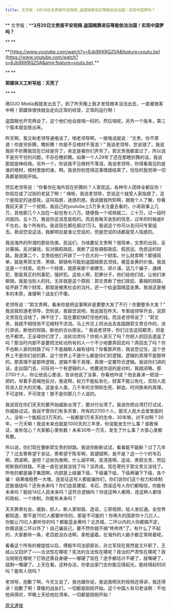 ```yaml
---
title: 文字版：3月20日文贵报平安视频.盗国贼靠吴征等能依法治国！实现中国梦吗？
---
```


**
文字版：****3月20日文贵报平安视频.盗国贼靠吴征等能依法治国！实现中国梦吗？**



**
**



**[https://www.youtube.com/watch?v=6Jb9XKRQZ0A&feature=youtu.be](https://www.youtube.com/watch?v=6Jb9XKRQZ0A&amp;feature=youtu.be) **



**
**



**郭媒体义工听写组：天亮了**



**
**



用GUO Media我就发出去了。到了昨天晚上我才发现根本没法出去，一直被骇客中啊！郭媒体很快就会走向正常的经营，正常的运行啊！








盗国贼也开完两会了，这个他们也会放咱一码的，然后咱呢，另外一个版本，第三个版本就会放出来。








昨天啊，我又和老领导通电话了。咱老领导啊，一接电话就说：“文贵，你不厚道！你是穷折腾，瞎折腾！你是不见棺材不落泪！” 我说老领导，您说错了，我说我折不折腾我现在已经是穷了，肯定是被你们弄穷了。郭文贵我都富过了，所以说不是穷不穷的问题，不存在瞎折腾。如果一个人29年了还在那瞎折腾的话，我说那就是神经病。另外一个，你说我不见棺材不落泪，我说老领导，你得看我见的是谁的棺材，棺材里放的谁，啊。我说你别觉得这事情就结束了，恰恰的我觉得一切真都是刚刚开始。








然后老领导说：“你看你在海外现在折腾的？人家民运，各种华人团体全都反你！你现在成了过街的老鼠了啊！” 嗨呀，我说老领导，您说这个就受人家指惑了，这个是指定的迷惑我，这叫指惑，迷惑的惑。我说据我所知啊，据我个人了解，你看我前天录了一个视频，我自己的youtube上5万多关注量去看的，小哥政事上几万，其他那几个人加在一起也有七八万。随便我一个视频就二、三十万，过一段时间就四、五十万。我说你这消息是假的。而且我每天收到的信息，过年的时候是8千左右，各个所有的。我说现在都在超过1万3。我说这个你可以去问问专案组去。我说您说这话，我都明白是谁让您说的，但是您说的话都是受人指惑的。








我说海外的所谓的那些伪类、民运们，为啥要反文贵啊？很简单，文贵的出现，反对募捐，反对骗钱，反对搞假政庇，我断了这些搞假政庇、假民运、伪民运的财路。我说第二个，文贵给他们开辟了一个巨大的一个财库。什么财库啊？那很简单，就是黑郭文贵、黑锅、砸锅有可能到盗国贼那去领钱，被蓝金黄的价值。我说这是一个财库。另外一个财库，就原来那个谢建生、郑介浦，这几个骗子、通缉犯，那是真正的刑事犯，强奸犯。这些人啊，犯罪分子，他们给他们钱，让他们来砸锅，就是当别人的托。无非就是这个原因：郭文贵断了他们政庇、募捐的财路，给开辟了两个财库，那就是被黑社会的当托，还一个给盗国贼蓝金黄。我说这是根本的本质，谁傻啊？战友们不傻。








老领导说：“郭文贵啊，看来你是把这事啊非是要整大发了不行！你要整多大发？” 我说我知道老领导，您别说，我替您说吧。我说就在昨天，专案组领导开会，说郭文贵现在没钱了，抻不住了，现在要赶快盯住他的钱。而且老领导说了：“郭文贵，我就不相信他不见棺材不流泪。马上外交上将派出去各国跟郭文贵合作的，进行游说，断他的财路，断他的合伙朋友。" 我说老领导，你们过去这招都灵，但是也不都灵。王全璋你们灵了，法轮功灵吗？你把人家灭了吗？你把人抓回去遣返了吗？那当时内部不是要把法轮功所有的人一个不少地要弄回去吗？弄回去了吗？你不也断人家的财路了吗？不是越断人越有钱吗？你看那声势，我说您记住，这个世界上不是你们说的算，这个世界上不是什么都是你们的逻辑，逻辑的真理不是那样的。那真理不是那样逻辑，逻辑不等于真理，真理一定要符合逻辑。我说你们讲的话，走出国门去，问任何一个有逻辑的人，他要说你说的是对的，我就闭嘴。那2700个人，你让他说心里话，告诉他说了没事，你看他咋说？他会鼻涕一把泪一把的，举着手高喊他反对。我说啊，权力不能私有化，财富不能公有化，否则人民将进入巨大的灾难。这是全人类，几千年的文明和生死、鲜血、时间换来的真理，不可逆转，不可改变！那不是你那几个人说的。








我说现在你们天天的要开始威胁台湾了，要对付台湾了。我说你把台湾打打试试，你威胁试试。我说不管你们有多厉害，所有的2700个人，那天人民大会堂里面的人，没有一个能超过3万天的。一般都是1万多天的生命，30年嘛，对不对啊？30年，一万天嘛！我说未来也就是1000天的三年里，你说能发生什么事？谁敢保证，谁有信心？大家都心里有数！未来30年一万天，发生了什么事？大家心里都有数。








所以说，你们现在要断郭文贵的财路。我说你断断试试，看看能不能断？过了几年了？过去寄希望于吴征，寄希望于陈军啊，袁键斌啊，是不是？这一个个的韦石啊，西诺啊，是吧？这些伪类啊，什么胡平啊，吴清莲啊，造谣、黑郭文贵，然后呢断我的财路。不是一直在说我没钱了吗？没弄成。现在寄托于郭文贵又没钱了。所有的都是骗子集团啊，内部是上级骗下级，下级骗下级，下级再骗下下级，各个骗！ 结果维稳费一大堆。连吴征这号人都能骗你们，你们说你们这个权力和体制还能值钱吗？还有未来吗？你们连袁建斌、韦石、西诺这号人你们都相信，你能有未来吗？能给14亿人民未来吗？这符合逻辑吗？你连这种人都用，连这种人都信的政权、一个体制，你能有未来吗？








天天靠黑社会，威胁，抓人，断人家财路、造谣，三邪视频，给人发红通。全世界都知道，那不是70亿人都要听你的，那是不可能的！你再大的国家你十几亿人，你能让70亿人都听你的吗？都能蓝金黄吗？北京城，二环以内的人你都搞不定，你甭说是二环以外了！自己骗自己，要不然你就不搞“咚咚咚”了。有什么了不起的，大家都命一条，老百姓没办法啊，拿枪逼着。在海外的人脑子都正常转着呢。








看看这个所有的被提拔以后，傅振华司法部部长，孙立军现在竟然是又升职了，王岐山又回炉了——合法性在哪呢？宪法的合法性在哪呢？政治的严肃性在哪呢？政治规矩在哪呢？打铁还需自身硬——哪硬了现在？连手都估计不硬了，就嘴硬了，就剩一嘴硬了。上天在看。这种办法，你拿出家门去你能见得起光，能经得起时间吗？能有人信吗？








老领导，抱歉了啊，今天又说了。我也跟你说，我说我明天的视频还得讲，我还得讲！抱歉了啊！尊敬的战友们，一切都是刚刚开始。这个中国人有句老话啊：不怕他闹得欢，早晚上天给他拉清单。一切都是刚刚开始！

[原文連接](http://littleantvoice.blogspot.com/2018/04/320.html)